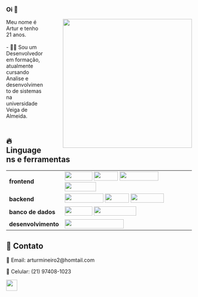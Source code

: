 ### Oi 👋 

<div>
  <img src="https://cdn.pixabay.com/photo/2018/05/08/08/44/artificial-intelligence-3382507_1280.jpg" width="350" align="right" style="margin-left: 50px;">
  <p align="left">
    Meu nome é Artur e tenho 21 anos. <br> <br>
    - 👨‍💻 Sou um Desenvolvedor em formação, atualmente cursando Analise e desenvolvimento de sistemas na universidade Veiga de Almeida. <br> <br>
   
  </p>
</div>

## 🔥 Linguagens e ferramentas


<p align="center">
  <table>
    <tr>
      <td><strong>frontend</strong></td>
      <td>
        <img src="https://img.shields.io/badge/html5-%23E34F26.svg?style=for-the-badge&logo=html5&logoColor=white" width="75px" height="25px"/>
        <img src="https://img.shields.io/badge/css3-%231572B6.svg?style=for-the-badge&logo=css3&logoColor=white" height="25px" width="65px">
        <img height="25px" src="https://img.shields.io/badge/javascript-%23323330.svg?style=for-the-badge&logo=javascript&logoColor=%23F7DF1E" width="105px"/>
        <img height="25px" src="https://img.shields.io/badge/Angular-0F0F11.svg?style=for-the-badge&logo=Angular&logoColor=white" width="85px"/>
      </td>
    </tr>
    <tr>
      <td><strong>backend</strong></td>
      <td>
        <img height="25px" src="https://img.shields.io/badge/typescript-%23007ACC.svg?style=for-the-badge&logo=typescript&logoColor=white" width="105px"/>
        <img height="25px" src="https://img.shields.io/badge/PHP-777BB4.svg?style=for-the-badge&logo=PHP&logoColor=white" width="65px"/>
        <img height="25px" src="https://img.shields.io/badge/Laravel-FF2D20.svg?style=for-the-badge&logo=Laravel&logoColor=white" width="90px"/>
      </td>
    </tr>
      <td><strong>banco de dados</strong></td>
      <td>
        <img height="25px" src="https://img.shields.io/badge/mysql-%2300f.svg?style=for-the-badge&logo=mysql&logoColor=white" width="75px"/>
          <img height="25px" src="https://camo.githubusercontent.com/752674849414fde78ee5c72f1c9275c6511a51590f967c212ab67f34b192c0a5/68747470733a2f2f696d672e736869656c64732e696f2f62616467652f506f737467726553514c2d3431363945312e7376673f7374796c653d666f722d7468652d6261646765266c6f676f3d706f737467726573716c266c6f676f436f6c6f723d626c61636b" width="115px" data-canonical-src="https://img.shields.io/badge/PostgreSQL-4169E1.svg?style=for-the-badge&amp;logo=postgresql&amp;logoColor=black" style="max-width: 100%;">
      </td>
    </tr>
    <tr>
      <td><strong>desenvolvimento</strong></td>
      <td>
        <img height="25px" src="https://img.shields.io/badge/Visual%20Studio%20Code-0078d7.svg?style=for-the-badge&logo=visual-studio-code&logoColor=white" width="160px"/>
      </td>
    </tr>
  </table>
</p>

## 👥 Contato
<p>📧 Email: arturmineiro2@homtail.com</p>
<p>📱 Celular: (21) 97408-1023</p>
<a align="center" href="linkedin.com/in/artur-mineiro-2871b021a"><img src="https://img.shields.io/badge/linkedin-%230077B5.svg?style=for-the-badge&logo=linkedin&logoColor=white" height="30px" target="_blank"></a>
